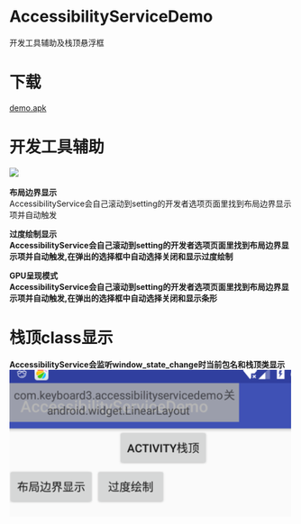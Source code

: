 # AccessibilityServiceDemo
开发工具辅助及栈顶悬浮框

# 下载
[demo.apk](app/build/outputs/apk/app-debug.apk)

# 开发工具辅助
<img src="images/2.gif" width="500">
<br>

**布局边界显示**
<br>AccessibilityService会自己滚动到setting的开发者选项页面里找到布局边界显示项并自动触发<b>
  
**过度绘制显示**
<br>AccessibilityService会自己滚动到setting的开发者选项页面里找到布局边界显示项并自动触发,在弹出的选择框中自动选择关闭和显示过度绘制<br>

**GPU呈现模式**
<br>AccessibilityService会自己滚动到setting的开发者选项页面里找到布局边界显示项并自动触发,在弹出的选择框中自动选择关闭和显示条形<br>

# 栈顶class显示
AccessibilityService会监听window_state_change时当前包名和栈顶类显示<br>
<img src="images/1.png" width="500">
